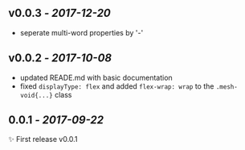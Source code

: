 ## **v0.0.3** *- 2017-12-20*

* seperate multi-word properties by '-'

## **v0.0.2** *- 2017-10-08*

* updated READE.md with basic documentation
* fixed `displayType: flex` and added `flex-wrap: wrap` to the `.mesh-void{...}` class


## **0.0.1** *- 2017-09-22*

✨ First release v0.0.1